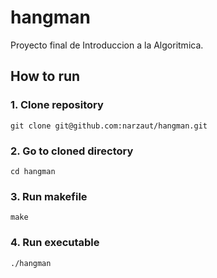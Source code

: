 # hangman
Proyecto final de Introduccion a la Algoritmica.


## How to run

### 1. Clone repository
```
git clone git@github.com:narzaut/hangman.git
```

### 2. Go to cloned directory
```
cd hangman
```

### 3. Run makefile
```
make
```

### 4. Run executable
```
./hangman
```
